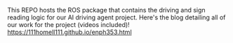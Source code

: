 This REPO hosts the ROS package that contains the driving and sign reading logic for our AI driving agent project. Here's the blog detailing all of our work for the project (videos included)!
https://111homell111.github.io/enph353.html
